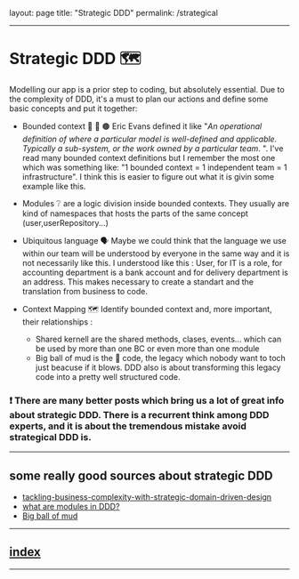 layout: page
title: "Strategic DDD"
permalink: /strategical

----

# Strategic DDD 🗺️

Modelling our app is a prior step to coding, but absolutely essential.
Due to the complexity of DDD, it's a must to plan our actions and define some basic concepts and put it together:

 - Bounded context 🔴 🔵 🟤   Eric Evans defined it like "_An operational definition of where a particular model is well-defined and applicable. Typically a sub-system, or the work owned by a particular team_. ". I've read many bounded context definitions but I remember the most one which was something like: "1 bounded context = 1 independent team = 1 infrastructure". I think this is easier to figure out what it is givin some example like this.

 - Modules ❔ are a logic division inside bounded contexts. They usually are kind of namespaces that hosts the parts of the same concept (user,userRepository...)

 - Ubiquitous language 🗣️ Maybe we could think that the language we use within our team will be understood by everyone in the same way and it is not necessarily like this. I understood like this : User, for IT is a role, for accounting department is a bank account and for delivery department is an address. This makes necessary to create a standart and the translation from business to code.

- Context Mapping 🗺️ Identify bounded context and, more important, their relationships : 
  - Shared kernell are the shared methods, clases, events... which can be used by more than one BC or even more than one module
  - Big ball of mud is the 🍝 code, the legacy which nobody want to toch just beacuse if it blows. DDD also is about transforming this legacy code into a pretty well structured code.


### ❗ There are many better posts which bring us a lot of great info about strategic DDD. There is a recurrent think among DDD experts, and it is about the tremendous mistake avoid strategical DDD is.
---
## some really good sources about strategic DDD
- [tackling-business-complexity-with-strategic-domain-driven-design](https://inside.getyourguide.com/blog/2019/11/18/tackling-business-complexity-with-strategic-domain-driven-design)
- [what are modules in DDD?](https://www.culttt.com/2014/12/10/modules-domain-driven-design)
- [Big ball of mud](https://thedomaindrivendesign.io/big-ball-of-mud/)

---
## [index](https://jmiquis.github.io/TFG-DDD-Theoretical/) 
---
